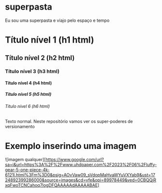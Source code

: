 # superpasta
Eu sou uma superpasta e viajo pelo espaço e tempo
# Título nível 1 (h1 html)
## Título nível 2 (h2 html)
### Título nível 3 (h3 html)
#### Título nível 4 (h4 html)
##### Título nível 5 (h5 html)
###### Título nível 6 (h6 html)

Texto normal.
Neste repositório vamos ver os super-poderes de versionamento 

# Exemplo inserindo uma imagem
![imagem qualquer][https://www.google.com/url?sa=i&url=https%3A%2F%2Fwww.uhdpaper.com%2F2023%2F06%2Fluffy-gear-5-one-piece-4k-6121l.html%3Fm%3D0&psig=AOvVaw09_sVdopMaHvaWYuVXYab9&ust=1724892399286000&source=images&cd=vfe&opi=89978449&ved=0CBQQjRxqFwoTCNCahoq7logDFQAAAAAdAAAAABAE]

